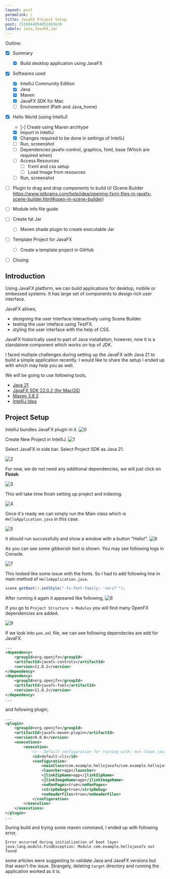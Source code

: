```yaml
---
layout: post
permalink: /
title: JavaFX Project Setup
post: 2518944094852483638
labels: Java,JavaFX,Jar
---
```


Outline:
- [X] Summary
    - [X] Build desktop application using JavaFX 
- [X] Softwares used
    - [X] IntelliJ Community Edition
    - [X] Java
    - [X] Maven
    - [X] JavaFX SDK for Mac
    - [ ] Environement (Path and Java_home)
- [X] Hello World (using IntelliJ)
    - [-] Create using Maven archtype
    - [X] Import in IntelliJ
    - [X] Changes required to be done in settings of IntelliJ
    - [ ] Run, screenshot
    - [ ] Dependencies javafx-control, graphics, fxml, base (Which are required when)
    - [ ] Access Resources
        - [ ] frxml and css setup
        - [ ] Load Image from resources 
    - [ ] Run, screenshot
- [ ] Plugin to drag and drop components to build UI (Scene Builder https://www.jetbrains.com/help/idea/opening-fxml-files-in-javafx-scene-builder.html#open-in-scene-builder)
- [ ] Module info file guide
- [ ] Create fat Jar
    - [ ] Maven shade plugin to create executable Jar
- [ ] Template Project for JavaFX 
    - [ ] Create a template project in GitHub
- [ ] Closing 


## Introduction
Using JavaFX platform, we can build applications for desktop, mobile or embessed systems. It has large set of components to design rich user interface.

JavaFX allows,
- designing the user interface interactively using Scene Builder.
- testing the user inteface using TestFX.
- styling the user interface with the help of CSS.

JavaFX historically used to part of Java installation, however, now it is a standalone component which works on top of JDK. 

I faced multiple challenges during setting up the JavaFX with Java 21 to build a simple application recently. I would like to share the setup I ended up with which may help you as well.

We will be going to use following tools,
- [Java 21](https://docs.oracle.com/en/java/javase/21/index.html)
- [JavaFX SDK 22.0.2 (for MacOS)](https://gluonhq.com/products/javafx/)
- [Maven 3.8.3](https://maven.apache.org/download.cgi)
- [IntelliJ Idea](https://www.jetbrains.com/help/idea/installation-guide.html)

## Project Setup

IntelliJ bundles JavaFX plugin in it.
![0](<images/setup/Screenshot 2024-08-09 at 4.46.14 PM.png>)

Create New Project in IntelliJ.
![1](<images/setup/Screenshot 2024-08-08 at 10.19.21 PM.png>)

Select JavaFX in side bar. Select Project SDK as Java 21.

![2](<images/setup/Screenshot 2024-08-08 at 10.20.02 PM.png>)

For now, we do not need any additional dependencies, we will just click on **Finish**.

![3](<images/setup/Screenshot 2024-08-08 at 10.20.47 PM.png>)

This will take time finish setting up project and indexing.

![4](<images/setup/Screenshot 2024-08-08 at 10.21.27 PM.png>)

Once it's ready we can simply run the Main class which is `HelloApplication.java` in this case.

![5](<images/setup/Screenshot 2024-08-08 at 10.24.06 PM.png>)

It should run successfully and show a window with a button "Hello!".
![6](<images/setup/Screenshot 2024-08-08 at 10.26.59 PM.png>)

As you can see some gibberish text is shown. You may see following logs in Console.

![7](<images/setup/Screenshot 2024-08-08 at 10.25.48 PM.png>)

This looked like some issue with the fonts. So I had to add following line in  main method of `HelloApplication.java`.

```java
scene.getRoot().setStyle("-fx-font-family: 'serif'");
```

After running it again it appeared like following,
![8](<images/setup/Screenshot 2024-08-08 at 10.27.34 PM.png>)

If you go to `Project Structure > Modules` you will find many OpenFX dependencies are added. 

![9](<images/setup/Screenshot 2024-08-08 at 10.33.02 PM.png>)

If we look into `pom.xml` file, we can see following dependecies are add for JavaFX.

```xml
...
<dependency>
    <groupId>org.openjfx</groupId>
    <artifactId>javafx-controls</artifactId>
    <version>11.0.2</version>
</dependency>
<dependency>
    <groupId>org.openjfx</groupId>
    <artifactId>javafx-fxml</artifactId>
    <version>11.0.2</version>
</dependency>
...
```

and following plugin,

```xml
...
<plugin>
    <groupId>org.openjfx</groupId>
    <artifactId>javafx-maven-plugin</artifactId>
    <version>0.0.8</version>
    <executions>
        <execution>
            <!-- Default configuration for running with: mvn clean javafx:run -->
            <id>default-cli</id>
            <configuration>
                <mainClass>com.example.hellojavafx/com.example.hellojavafx.HelloApplication</mainClass>
                <launcher>app</launcher>
                <jlinkZipName>app</jlinkZipName>
                <jlinkImageName>app</jlinkImageName>
                <noManPages>true</noManPages>
                <stripDebug>true</stripDebug>
                <noHeaderFiles>true</noHeaderFiles>
            </configuration>
        </execution>
    </executions>
</plugin>
...
```

During build and trying some maven command, I ended up with following error,

```
Error occurred during initialization of boot layer
java.lang.module.FindException: Module com.example.hellojavafx not found
```

some articles were suggesting to validate Java and JavaFX versions but that wasn't the issue. Strangely, deleting `target` directory and running the application worked as it is.